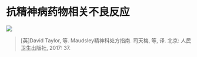 # 抗精神病药物相关不良反应  

![](https://www.shsmu.top/wp-content/uploads/2022/10/37%E8%A1%A82.7%E6%8A%97%E7%B2%BE%E7%A5%9E%E7%97%85%E8%8D%AF%E7%9B%B8%E5%85%B3%E4%B8%8D%E8%89%AF%E5%8F%8D%E5%BA%94-1187x1536.jpg)

> [英]David Taylor, 等. Maudsley精神科处方指南. 司天梅, 等, 译. 北京: 人民卫生出版社, 2017: 37.